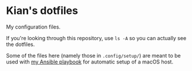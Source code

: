 # Kian's dotfiles

My configuration files.

If you're looking through this repository, use `ls -A` so you can actually see
the dotfiles.

Some of the files here (namely those in `.config/setup/`) are meant to be used with
[my Ansible playbook](https://github.com/kdkasad/mac-dev-playbook) for automatic setup
of a macOS host.
